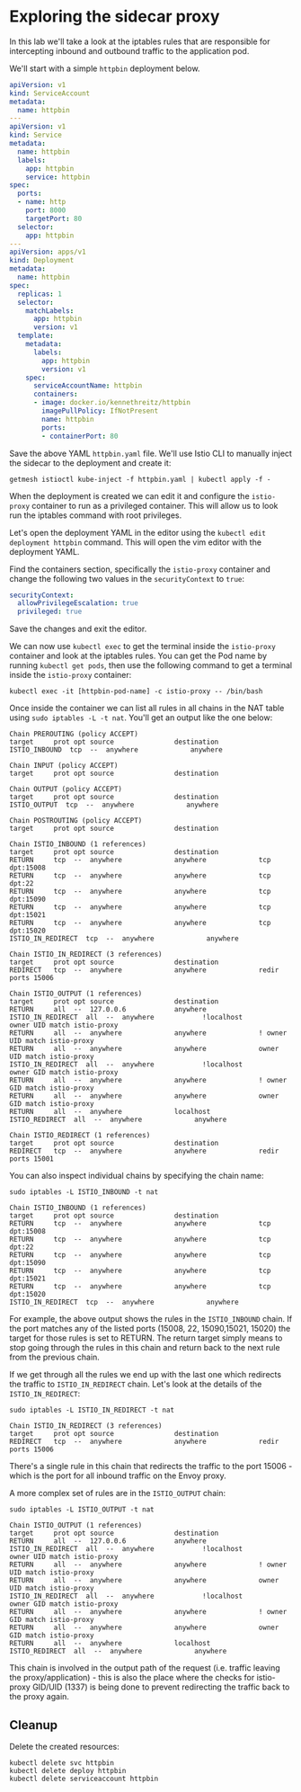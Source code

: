 # Exploring the sidecar proxy

In this lab we'll take a look at the iptables rules that are responsible for intercepting inbound and outbound traffic to the application pod.

We'll start with a simple `httpbin` deployment below.

```yaml
apiVersion: v1
kind: ServiceAccount
metadata:
  name: httpbin
---
apiVersion: v1
kind: Service
metadata:
  name: httpbin
  labels:
    app: httpbin
    service: httpbin
spec:
  ports:
  - name: http
    port: 8000
    targetPort: 80
  selector:
    app: httpbin
---
apiVersion: apps/v1
kind: Deployment
metadata:
  name: httpbin
spec:
  replicas: 1
  selector:
    matchLabels:
      app: httpbin
      version: v1
  template:
    metadata:
      labels:
        app: httpbin
        version: v1
    spec:
      serviceAccountName: httpbin
      containers:
      - image: docker.io/kennethreitz/httpbin
        imagePullPolicy: IfNotPresent
        name: httpbin
        ports:
        - containerPort: 80
```

Save the above YAML `httpbin.yaml` file. We'll use Istio CLI to manually inject the sidecar to the deployment and create it:

```shell
getmesh istioctl kube-inject -f httpbin.yaml | kubectl apply -f -
```

When the deployment is created we can edit it and configure the `istio-proxy` container to run as a privileged container. This will allow us to look run the iptables command with root privileges.

Let's open the deployment YAML in the editor using the `kubectl edit deployment httpbin` command. This will open the vim editor with the deployment YAML.

Find the containers section, specifically the `istio-proxy` container and change the following two values in the `securityContext` to `true`:

```yaml
securityContext:
  allowPrivilegeEscalation: true
  privileged: true
```

Save the changes and exit the editor.

We can now use `kubectl exec` to get the terminal inside the `istio-proxy` container and look at the iptables rules. You can get the Pod name by running `kubectl get pods`, then use the following command to get a terminal inside the `istio-proxy` container:

```shell
kubectl exec -it [httpbin-pod-name] -c istio-proxy -- /bin/bash
```

Once inside the container we can list all rules in all chains in the NAT table using `sudo iptables -L -t nat`. You'll get an output like the one below:

```console
Chain PREROUTING (policy ACCEPT)
target     prot opt source               destination
ISTIO_INBOUND  tcp  --  anywhere             anywhere

Chain INPUT (policy ACCEPT)
target     prot opt source               destination

Chain OUTPUT (policy ACCEPT)
target     prot opt source               destination
ISTIO_OUTPUT  tcp  --  anywhere             anywhere

Chain POSTROUTING (policy ACCEPT)
target     prot opt source               destination

Chain ISTIO_INBOUND (1 references)
target     prot opt source               destination
RETURN     tcp  --  anywhere             anywhere             tcp dpt:15008
RETURN     tcp  --  anywhere             anywhere             tcp dpt:22
RETURN     tcp  --  anywhere             anywhere             tcp dpt:15090
RETURN     tcp  --  anywhere             anywhere             tcp dpt:15021
RETURN     tcp  --  anywhere             anywhere             tcp dpt:15020
ISTIO_IN_REDIRECT  tcp  --  anywhere             anywhere

Chain ISTIO_IN_REDIRECT (3 references)
target     prot opt source               destination
REDIRECT   tcp  --  anywhere             anywhere             redir ports 15006

Chain ISTIO_OUTPUT (1 references)
target     prot opt source               destination
RETURN     all  --  127.0.0.6            anywhere
ISTIO_IN_REDIRECT  all  --  anywhere            !localhost            owner UID match istio-proxy
RETURN     all  --  anywhere             anywhere             ! owner UID match istio-proxy
RETURN     all  --  anywhere             anywhere             owner UID match istio-proxy
ISTIO_IN_REDIRECT  all  --  anywhere            !localhost            owner GID match istio-proxy
RETURN     all  --  anywhere             anywhere             ! owner GID match istio-proxy
RETURN     all  --  anywhere             anywhere             owner GID match istio-proxy
RETURN     all  --  anywhere             localhost
ISTIO_REDIRECT  all  --  anywhere             anywhere

Chain ISTIO_REDIRECT (1 references)
target     prot opt source               destination
REDIRECT   tcp  --  anywhere             anywhere             redir ports 15001
```

You can also inspect individual chains by specifying the chain name:

```shell
sudo iptables -L ISTIO_INBOUND -t nat
```

```console
Chain ISTIO_INBOUND (1 references)
target     prot opt source               destination
RETURN     tcp  --  anywhere             anywhere             tcp dpt:15008
RETURN     tcp  --  anywhere             anywhere             tcp dpt:22
RETURN     tcp  --  anywhere             anywhere             tcp dpt:15090
RETURN     tcp  --  anywhere             anywhere             tcp dpt:15021
RETURN     tcp  --  anywhere             anywhere             tcp dpt:15020
ISTIO_IN_REDIRECT  tcp  --  anywhere             anywhere
```

For example, the above output shows the rules in the `ISTIO_INBOUND` chain. If the port matches any of the listed ports (15008, 22, 15090,15021, 15020) the target for those rules is set to RETURN. The return target simply means to stop going through the rules in this chain and return back to the next rule from the previous chain.

If we get through all the rules we end up with the last one which redirects the traffic to `ISTIO_IN_REDIRECT` chain. Let's look at the details of the `ISTIO_IN_REDIRECT`:

```shell
sudo iptables -L ISTIO_IN_REDIRECT -t nat
```

```console
Chain ISTIO_IN_REDIRECT (3 references)
target     prot opt source               destination
REDIRECT   tcp  --  anywhere             anywhere             redir ports 15006
```

There's a single rule in this chain that redirects the traffic to the port 15006 - which is the port for all inbound traffic on the Envoy proxy.

A more complex set of rules are in the `ISTIO_OUTPUT` chain:

```shell
sudo iptables -L ISTIO_OUTPUT -t nat
```

```console
Chain ISTIO_OUTPUT (1 references)
target     prot opt source               destination
RETURN     all  --  127.0.0.6            anywhere
ISTIO_IN_REDIRECT  all  --  anywhere            !localhost            owner UID match istio-proxy
RETURN     all  --  anywhere             anywhere             ! owner UID match istio-proxy
RETURN     all  --  anywhere             anywhere             owner UID match istio-proxy
ISTIO_IN_REDIRECT  all  --  anywhere            !localhost            owner GID match istio-proxy
RETURN     all  --  anywhere             anywhere             ! owner GID match istio-proxy
RETURN     all  --  anywhere             anywhere             owner GID match istio-proxy
RETURN     all  --  anywhere             localhost
ISTIO_REDIRECT  all  --  anywhere             anywhere
```

This chain is involved in the output path of the request (i.e. traffic leaving the proxy/application) - this is also the place where the checks for istio-proxy GID/UID (1337) is being done to prevent redirecting the traffic back to the proxy again.

## Cleanup

Delete the created resources:

```shell
kubectl delete svc httpbin
kubectl delete deploy httpbin
kubectl delete serviceaccount httpbin
```
